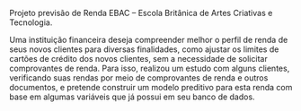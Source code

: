 Projeto previsão de Renda EBAC – Escola Britânica de Artes Criativas e Tecnologia.


Uma instituição financeira deseja compreender melhor o perfil de renda de seus novos clientes para diversas finalidades,
como ajustar os limites de cartões de crédito dos novos clientes, sem a necessidade de solicitar comprovantes de renda. 
Para isso, realizou um estudo com alguns clientes, verificando suas rendas por meio de comprovantes de renda e outros documentos,
e pretende construir um modelo preditivo para esta renda com base em algumas variáveis que já possui em seu banco de dados.

